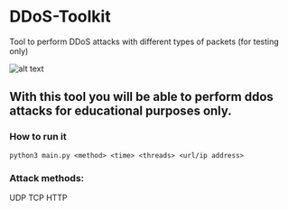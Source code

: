 # DDoS-Toolkit
Tool to perform DDoS attacks with different types of packets (for testing only)

![alt text](https://i.imgur.com/O0FHUxm.png)

## With this tool you will be able to perform ddos attacks for educational purposes only.

### How to run it
`python3 main.py <method> <time> <threads> <url/ip address>`

### Attack methods:
UDP
TCP
HTTP
